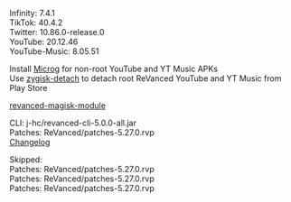 Infinity: 7.4.1  
TikTok: 40.4.2  
Twitter: 10.86.0-release.0  
YouTube: 20.12.46  
YouTube-Music: 8.05.51  

Install [Microg](https://github.com/ReVanced/GmsCore/releases) for non-root YouTube and YT Music APKs  
Use [zygisk-detach](https://github.com/j-hc/zygisk-detach) to detach root ReVanced YouTube and YT Music from Play Store  

[revanced-magisk-module](https://github.com/j-hc/revanced-magisk-module)
  
CLI: j-hc/revanced-cli-5.0.0-all.jar  
Patches: ReVanced/patches-5.27.0.rvp  
[Changelog](https://github.com/ReVanced/revanced-patches/releases/tag/v5.27.0)  

Skipped:  
Patches: ReVanced/patches-5.27.0.rvp  
Patches: ReVanced/patches-5.27.0.rvp  
Patches: ReVanced/patches-5.27.0.rvp        
